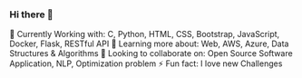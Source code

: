 ### Hi there 👋

🔭 Currently Working with: C, Python, HTML, CSS, Bootstrap, JavaScript, Docker, Flask, RESTful API
🌱 Learning more about: Web, AWS, Azure, Data Structures & Algorithms
👯 Looking to collaborate on: Open Source Software Application,  NLP, Optimization problem
⚡ Fun fact: I love new Challenges 

<!--
**Missatakshi736/Missatakshi736** is a ✨ _special_ ✨ repository because its `README.md` (this file) appears on your GitHub profile.

Here are some ideas to get you started:

- 🔭 I’m currently working on ...
- 🌱 I’m currently learning ...
- 👯 I’m looking to collaborate on ...
- 🤔 I’m looking for help with ...
- 💬 Ask me about ...
- 📫 How to reach me: ...
- 😄 Pronouns: ...
- ⚡ Fun fact: ...
-->
